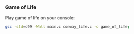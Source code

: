 ### Game of Life 

Play game of life on your console: 
```sh
gcc -std=c99 -Wall main.c conway_life.c -o game_of_life;
```

